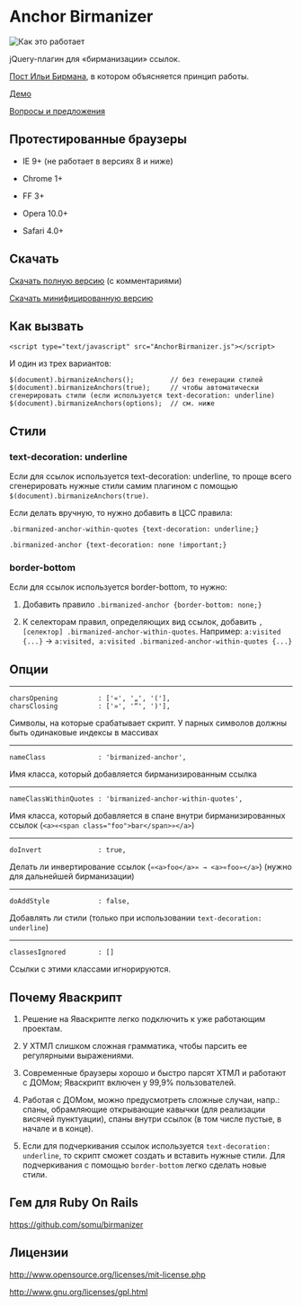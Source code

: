 # Anchor Birmanizer #

![Как это работает](http://vzryvy.ru/AnchorBirmanizer/birmanizer.jpg)

jQuery-плагин для «бирманизации» ссылок. 

[Пост Ильи Бирмана](http://ilyabirman.ru/meanwhile/2008/12/30/1/), в котором объясняется принцип работы.

[Демо](http://vzryvy.ru/AnchorBirmanizer/)

[Вопросы и предложения](http://langsam.ru/ris/post/2397)


## Протестированные браузеры ##

* IE 9+ (не работает в версиях 8 и ниже)

* Chrome 1+

* FF 3+

* Opera 10.0+ 

* Safari 4.0+


## Скачать ##

[Скачать полную версию](http://vzryvy.ru/AnchorBirmanizer/AnchorBirmanizer.js) (с комментариями)

[Скачать минифицированную версию](http://vzryvy.ru/AnchorBirmanizer/AnchorBirmanizer.min.js)


## Как вызвать ##

```
<script type="text/javascript" src="AnchorBirmanizer.js"></script>
```

И один из трех вариантов: 

```
$(document).birmanizeAnchors();         // без генерации стилей
$(document).birmanizeAnchors(true);     // чтобы автоматически сгенерировать стили (если используется text-decoration: underline)
$(document).birmanizeAnchors(options);  // см. ниже
```


## Стили ##

### text-decoration: underline ###

Если для ссылок используется text-decoration: underline, то проще всего сгенерировать нужные стили самим плагином с помощью `$(document).birmanizeAnchors(true)`. 

Если делать вручную, то нужно добавить в ЦСС правила:
```
.birmanized-anchor-within-quotes {text-decoration: underline;}
			
.birmanized-anchor {text-decoration: none !important;}
```

### border-bottom ###

Если для ссылок используется border-bottom, то нужно:

1. Добавить правило `.birmanized-anchor {border-bottom: none;}`

2. К селекторам правил, определяющих вид ссылок, добавить `, [селектор] .birmanized-anchor-within-quotes`. Например: `a:visited {...}` → `a:visited, a:visited .birmanized-anchor-within-quotes {...}`

## Опции ##

------
```
charsOpening          : ['«', '„', '('],
charsClosing          : ['»', '“', ')'],
```

Символы, на которые срабатывает скрипт. У парных символов должны быть одинаковые индексы в массивах

------
```
nameClass             : 'birmanized-anchor',
```

Имя класса, который добавляется бирманизированным ссылка

------
```
nameClassWithinQuotes : 'birmanized-anchor-within-quotes',
```

Имя класса, который добавляется в спане внутри бирманизированных ссылок (`<a>«<span class="foo">bar</span>»</a>`)

------
```
doInvert              : true,
```

Делать ли инвертирование ссылок (`«<a>foo</a>» → <a>«foo»</a>`) (нужно для дальнейшей бирманизации)

------
```
doAddStyle            : false,
```

Добавлять ли стили (только при использовании `text-decoration: underline`)

------
```
classesIgnored        : []
```

Ссылки с этими классами игнорируются.


## Почему Яваскрипт ##

1. Решение на Яваскрипте легко подключить к уже работающим проектам.

2. У ХТМЛ слишком сложная грамматика, чтобы парсить ее регулярными выражениями. 

3. Современные браузеры хорошо и быстро парсят ХТМЛ и работают с ДОМом; Яваскрипт включен у 99,9% пользователей. 

4. Работая с ДОМом, можно предусмотреть сложные случаи, напр.: спаны, обрамляющие открывающие кавычки (для реализации висячей пунктуации), спаны внутри ссылок (в том числе пустые, в начале и в конце). 

5. Если для подчеркивания ссылок используется `text-decoration: underline`, то скрипт сможет создать и вставить нужные стили. Для подчеркивания с помощью `border-bottom` легко сделать новые стили.


## Гем для Ruby On Rails ##

https://github.com/somu/birmanizer


## Лицензии ##

http://www.opensource.org/licenses/mit-license.php

http://www.gnu.org/licenses/gpl.html
